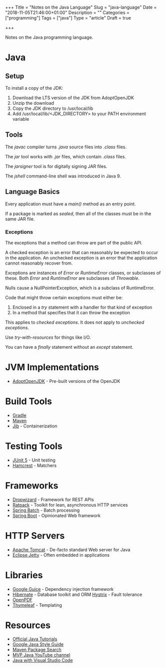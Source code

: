 +++
Title = "Notes on the Java Language"
Slug = "java-language"
Date = "2018-11-05T21:46:00+01:00"
Description = ""
Categories = ["programming"]
Tags = ["java"]
Type = "article"
Draft = true

+++

Notes on the Java programming language.

# Java

## Setup 

To install a copy of the JDK:

1. Download the LTS version of the JDK from AdoptOpenJDK
2. Unzip the download
3. Copy the JDK directory to /usr/local/lib
4. Add /usr/local/lib/<JDK_DIRECTORY> to your PATH environment variable

## Tools

The _javac_ compiler turns _.java_ source files into _.class_ files.

The _jar_ tool works with _.jar_ files, which contain _.class_ files.

The _jarsigner_ tool is for digitally signing JAR files.

The _jshell_ command-line shell was introduced in Java 9.

## Language Basics

Every application must have a _main()_ method as an entry point.

If a package is marked as _sealed_, then all of the classes must be in the same JAR file.

### Exceptions

The exceptions that a method can throw are part of the public API.

A checked exception is an error that can reasonably be expected to occur in the application. An unchecked exception is an error that the application cannot reasonably recover from.

Exceptions are instances of _Error_ or _RuntimeError_ classes, or subclasses of these. Both _Error_ and _RuntimeError_ are subclasses of _Throwable_.

Nulls cause a NullPointerException, which is a subclass of RuntimeError.

Code that might throw certain exceptions must either be:

1. Enclosed in a _try_ statement with a handler for that kind of exception
2. In a method that specifies that it can throw the exception

This applies to _checked exceptions_. It does not apply to _unchecked exceptions_.

Use _try-with-resources_ for things like I/O.

You can have a _finally_ statement without an _except_ statement.

# JVM Implementations

- [AdoptOpenJDK](https://adoptopenjdk.net/) - Pre-built versions of the OpenJDK

# Build Tools

- [Gradle](https://gradle.org/)
- [Maven](https://maven.apache.org/)
- [Jib](https://github.com/GoogleContainerTools/jib) - Containerization

# Testing Tools

- [JUnit 5](https://junit.org/junit5/) - Unit testing
- [Hamcrest](http://hamcrest.org/JavaHamcrest/) - Matchers

# Frameworks

- [Dropwizard](https://www.dropwizard.io) - Framework for REST APIs
- [Ratpack](https://ratpack.io/) - Toolkit for lean, asynchronous HTTP services
- [Spring Batch](https://spring.io/projects/spring-batch) - Batch processing
- [Spring Boot](https://spring.io/projects/spring-boot) - Opinionated Web framework

# HTTP Servers

- [Apache Tomcat](https://tomcat.apache.org/) - De-facto standard Web server for Java
- [Eclipse Jetty](https://www.eclipse.org/jetty/) - Often embedded in applications

# Libraries

- [Google Guice](https://github.com/google/guice) - Dependency injection framework
- [Hibernate](http://hibernate.org/) - Database toolkit and ORM
  [Hystrix](https://github.com/Netflix/Hystrix) - Fault tolerance
- [OpenPDF](https://github.com/LibrePDF/OpenPDF)
- [Thymeleaf](https://www.thymeleaf.org/) - Templating

# Resources

- [Official Java Tutorials](https://docs.oracle.com/javase/tutorial/)
- [Google Java Style Guide](https://google.github.io/styleguide/javaguide.html)
- [Maven Package Search](https://search.maven.org/)
- [MVP Java YouTube channel](https://www.youtube.com/channel/UCrgOYeQyZ_V62XDYKCfh8TQ)
- [Java with Visual Studio Code](https://code.visualstudio.com/docs/java/java-tutorial)